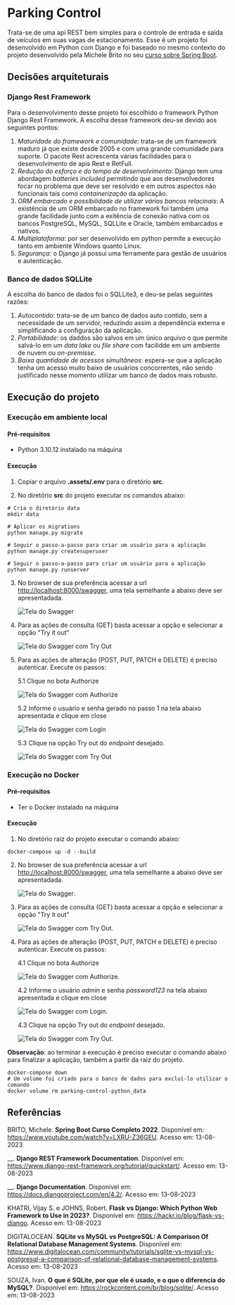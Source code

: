 # Parking Control

Trata-se de uma api REST bem simples para o controle de entrada e saída de veículos em suas vagas de estacionamento. Esse é um projeto foi desenvolvido em Python com Django e foi baseado no mesmo contexto do projeto desenvolvido pela Michele Brito no seu [curso sobre Spring Boot](https://www.youtube.com/watch?v=LXRU-Z36GEU).

## Decisões arquiteturais

### Django Rest Framework

Para o desenvolvimento desse projeto foi escolhido o framework Python Django Rest Framework. A escolha desse framework deu-se devido aos seguintes pontos:

1. *Maturidade do framework e comunidade*: trata-se de um framework maduro já que existe desde 2005 e com uma grande comunidade para suporte. O pacote Rest acrescenta várias facilidades para o desenvolvimento de apis Rest e RetFull.
2. *Redução do esforço e do tempo de desenvolvimento*: Django tem uma abordagem *batteries included* permitindo que aos desenvolvedores focar no problema que deve ser resolvido e em outros aspectos não funcionais tais como *containerização* da aplicação.
3. *ORM embarcado e possíbilidade de utilizar vários bancos relacinais*: A existência de um ORM embarcado no framework foi também uma grande facilidade junto com a exitência de conexão nativa com os bancos PostgreSQL, MySQL, SQLLite e Oracle, também embarcados e nativos.
4. *Multiplataforma*: por ser desenvolvido em python permite a execução tanto em ambiente Windows quanto Linux.
5. *Segurança*: o Django já possui uma ferramente para gestão de usuários e autenticação.

### Banco de dados SQLLite

A escolha do banco de dados foi o SQLLite3, e deu-se pelas seguintes razões:

1. *Autocontido*: trata-se de um banco de dados auto contido, sem a necessidade de um servidor, reduzindo assim a dependência externa e simplificando a configuração da aplicação.
2. *Portabilidade*: os daddos são salvos em um único arquivo o que permite salvá-lo em um *data lake* ou *file share* com facilidde em um ambiente de nuvem ou *on-premisse*.
3. *Baixa quantidade de acessos simultâneos*: espera-se que a aplicação tenha um acesso muito baixo de usuários concorrentes, não sendo justificado nesse momento utilizar um banco de dados mais robusto.


## Execução do projeto

### Execução em ambiente local

#### Pré-requisitos

- Python 3.10.12 instalado na máquina

#### Execução

1. Copiar o arquivo **.assets/.env** para o diretório **src**.

2. No diretório **src** do projeto executar os comandos abaixo:

``` Shell
# Cria o diretório data
mkdir data

# Aplicar os migrations
python manage.py migrate

# Seguir o passo-a-passo para criar um usuário para a aplicação
python manage.py createsuperuser

# Seguir o passo-a-passo para criar um usuário para a aplicação
python manage.py runserver
```

3. No browser de sua preferência acessar a url <http://localhost:8000/swagger>, uma tela semelhante a abaixo deve ser apresentadada.

    ![Tela do Swagger](/.assets/swagger.png "Tela do Swagger")

4. Para as ações de consulta (GET) basta acessar a opção e selecionar a opção "Try it out"

    ![Tela do Swagger com Try Out](/.assets/TryOut.png "Tela do Swagger com Try Out")

5. Para as ações de alteração (POST, PUT, PATCH e DELETE) é preciso autenticar. Execute os passos:

    5.1 Clique no bota Authorize

    ![Tela do Swagger com Authorize](/.assets/Auth.png "Tela do Swagger com Authorize")

    5.2 Informe o usuário e senha gerado no passo 1 na tela abaixo apresentada e clique em close

    ![Tela do Swagger com Login](/.assets/swagger-login.png "Tela do Swagger com Login")

    5.3 Clique na opção Try out do *endpoint* desejado.

    ![Tela do Swagger com Try Out](/.assets/TryOut.png "Tela do Swagger com Try Out")

### Execução no Docker

#### Pré-requisitos

- Ter o Docker instalado na máquina

#### Execução

1. No diretório raiz do projeto executar o comando abaixo:

``` Shell
docker-compose up -d --build
```

2. No browser de sua preferência acessar a url <http://localhost:8000/swagger>, uma tela semelhante a abaixo deve ser apresentadada.

    ![Tela do Swagger](/.assets/swagger.png "Tela do Swagger").

3. Para as ações de consulta (GET) basta acessar a opção e selecionar a opção "Try it out"

    ![Tela do Swagger com Try Out](/.assets/TryOut.png "Tela do Swagger com Try Out").

4. Para as ações de alteração (POST, PUT, PATCH e DELETE) é preciso autenticar. Execute os passos:

    4.1 Clique no bota Authorize

    ![Tela do Swagger com Authorize](/.assets/Auth.png "Tela do Swagger com Authorize").

    4.2 Informe o usuário *admin* e senha *password123* na tela abaixo apresentada e clique em close

    ![Tela do Swagger com Login](/.assets/swagger-login.png "Tela do Swagger com Login").

    4.3 Clique na opção Try out do *endpoint* desejado.

    ![Tela do Swagger com Try Out](/.assets/TryOut.png "Tela do Swagger com Try Out").


**Observação**: ao terminar a execução é preciso executar o comando abaixo para finalizar a aplicação, também a partir da raiz do projeto.

``` Shell
docker-compose down
# Um volume foi criado para o banco de dados para excluí-lo utilizar o comando
docker volume rm parking-control-python_data
```

## Referências

BRITO, Michele. **Spring Boot Curso Completo 2022**. Disponível em: <https://www.youtube.com/watch?v=LXRU-Z36GEU>. Acesso em: 13-08-2023

__. **Django REST Framework Documentation**. Disponível em: <https://www.django-rest-framework.org/tutorial/quickstart/>. Acesso em: 13-08-2023

__. **Django Documentation**. Disponível em: <https://docs.djangoproject.com/en/4.2/>. Acesso em: 13-08-2023

KHATRI, Vijay S. e JOHNS, Robert. **Flask vs Django: Which Python Web Framework to Use in 2023?**. Disponível em: <https://hackr.io/blog/flask-vs-django>. Acesso em: 13-08-2023

DIGITALOCEAN. **SQLite vs MySQL vs PostgreSQL: A Comparison Of Relational Database Management Systems**. Disponível em: <https://www.digitalocean.com/community/tutorials/sqlite-vs-mysql-vs-postgresql-a-comparison-of-relational-database-management-systems>. Acesso em: 13-08-2023

 SOUZA, Ivan. **O que é SQLite, por que ele é usado, e o que o diferencia do MySQL?**. Disponível em: <https://rockcontent.com/br/blog/sqlite/>. Acesso em: 13-08-2023